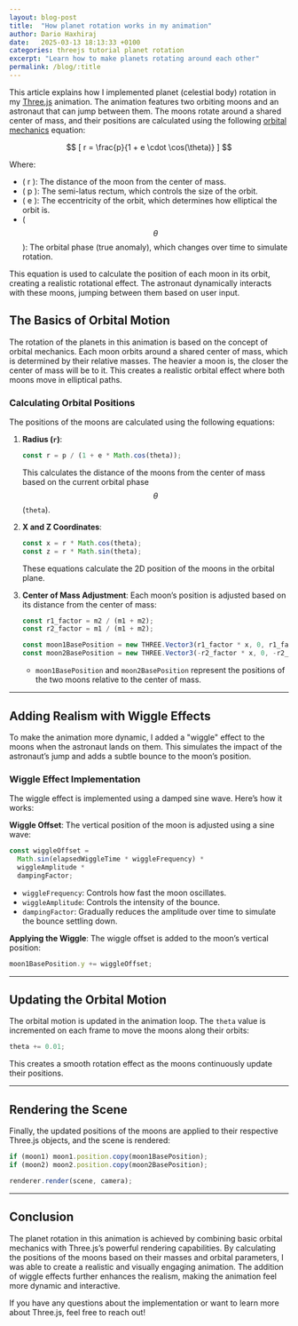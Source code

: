 ```yaml
---
layout: blog-post
title:  "How planet rotation works in my animation"
author: Dario Haxhiraj
date:   2025-03-13 18:13:33 +0100
categories: threejs tutorial planet rotation
excerpt: "Learn how to make planets rotating around each other"
permalink: /blog/:title
---
```


This article explains how I implemented planet (celestial body) rotation in my [Three.js](https://threejs.org/) animation. The animation features two orbiting moons and an astronaut that can jump between them. The moons rotate around a shared center of mass, and their positions are calculated using the following [orbital mechanics](https://en.wikipedia.org/wiki/Orbital_mechanics#Calculating_trajectories) equation:

$$
  [ r = \frac{p}{1 + e \cdot \cos(\theta)} ]
$$

Where:

- ( r ): The distance of the moon from the center of mass.
- ( p ): The semi-latus rectum, which controls the size of the orbit.
- ( e ): The eccentricity of the orbit, which determines how elliptical the orbit is.
- ( $$\theta$$ ): The orbital phase (true anomaly), which changes over time to simulate rotation.

This equation is used to calculate the position of each moon in its orbit, creating a realistic rotational effect. The astronaut dynamically interacts with these moons, jumping between them based on user input.

## The Basics of Orbital Motion

The rotation of the planets in this animation is based on the concept of orbital mechanics. Each moon orbits around a shared center of mass, which is determined by their relative masses. The heavier a moon is, the closer the center of mass will be to it. This creates a realistic orbital effect where both moons move in elliptical paths.

### Calculating Orbital Positions

The positions of the moons are calculated using the following equations:

1. **Radius (`r`)**:
   ```javascript
   const r = p / (1 + e * Math.cos(theta));
   ```
   This calculates the distance of the moons from the center of mass based on the current orbital phase $$\theta$$(`theta`).

2. **X and Z Coordinates**:
   ```javascript
   const x = r * Math.cos(theta);
   const z = r * Math.sin(theta);
   ```
   These equations calculate the 2D position of the moons in the orbital plane.

3. **Center of Mass Adjustment**:
   Each moon’s position is adjusted based on its distance from the center of mass:
   ```javascript
   const r1_factor = m2 / (m1 + m2);
   const r2_factor = m1 / (m1 + m2);

   const moon1BasePosition = new THREE.Vector3(r1_factor * x, 0, r1_factor * z);
   const moon2BasePosition = new THREE.Vector3(-r2_factor * x, 0, -r2_factor * z);
   ```

   - `moon1BasePosition` and `moon2BasePosition` represent the positions of the two moons relative to the center of mass.

---

## Adding Realism with Wiggle Effects

To make the animation more dynamic, I added a "wiggle" effect to the moons when the astronaut lands on them. This simulates the impact of the astronaut’s jump and adds a subtle bounce to the moon’s position.

### Wiggle Effect Implementation

The wiggle effect is implemented using a damped sine wave. Here’s how it works:

**Wiggle Offset**:
   The vertical position of the moon is adjusted using a sine wave:
   ```javascript
   const wiggleOffset =
     Math.sin(elapsedWiggleTime * wiggleFrequency) *
     wiggleAmplitude *
     dampingFactor;
   ```

   - `wiggleFrequency`: Controls how fast the moon oscillates.
   - `wiggleAmplitude`: Controls the intensity of the bounce.
   - `dampingFactor`: Gradually reduces the amplitude over time to simulate the bounce settling down.

**Applying the Wiggle**:
   The wiggle offset is added to the moon’s vertical position:
   ```javascript
   moon1BasePosition.y += wiggleOffset;
   ```

---

## Updating the Orbital Motion

The orbital motion is updated in the animation loop. The `theta` value is incremented on each frame to move the moons along their orbits:

```javascript
theta += 0.01;
```

This creates a smooth rotation effect as the moons continuously update their positions.

---

## Rendering the Scene

Finally, the updated positions of the moons are applied to their respective Three.js objects, and the scene is rendered:

```javascript
if (moon1) moon1.position.copy(moon1BasePosition);
if (moon2) moon2.position.copy(moon2BasePosition);

renderer.render(scene, camera);
```

---

## Conclusion

The planet rotation in this animation is achieved by combining basic orbital mechanics with Three.js’s powerful rendering capabilities. By calculating the positions of the moons based on their masses and orbital parameters, I was able to create a realistic and visually engaging animation. The addition of wiggle effects further enhances the realism, making the animation feel more dynamic and interactive.

If you have any questions about the implementation or want to learn more about Three.js, feel free to reach out!